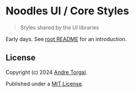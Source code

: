 # Noodles UI / Core Styles

> Styles shared by the UI libraries

Early days. See [root README](../../../README.md) for an introduction.

## License

Copyright (c) 2024 [Andre Torgal](https://andretorgal.com/).

Published under a [MIT License](https://andrezero.mit-license.org/2024).
